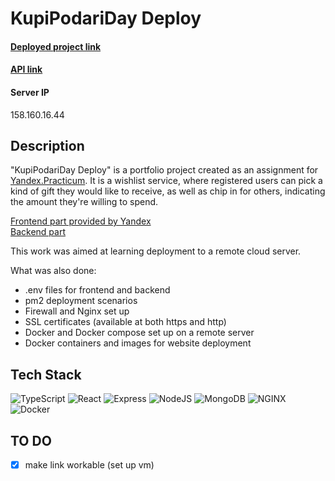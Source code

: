 # KupiPodariDay Deploy #

#### [Deployed project link](https://kupipodariday.azurewebsites.net/)
#### [API link](https://apikupipodariday.azurewebsites.net/)
#### **Server IP** 
158.160.16.44

## Description 
"KupiPodariDay Deploy" is a portfolio project created as an assignment for [Yandex.Practicum](https://practicum.yandex.com/web/ "Web Development Program"). It is a wishlist service, where registered users can pick a kind of gift they would like to receive, as well as chip in for others, indicating the amount they're willing to spend.

[Frontend part provided by Yandex](https://github.com/daryamakavchik/mesto-project-pair)
</br>
[Backend part](https://github.com/daryamakavchik/kupipodariday-backend)

This work was aimed at learning deployment to a remote cloud server.

What was also done:
* .env files for frontend and backend
* pm2 deployment scenarios
* Firewall and Nginx set up
* SSL certificates (available at both https and http)
* Docker and Docker compose set up on a remote server
* Docker containers and images for website deployment

## Tech Stack
![TypeScript](https://img.shields.io/badge/TypeScript-007ACC?style=for-the-badge&logo=typescript&logoColor=white)
![React](https://img.shields.io/badge/React-20232A?style=for-the-badge&logo=react&logoColor=61DAFB)
![Express](https://img.shields.io/badge/Express.js-000000?style=for-the-badge&logo=express&logoColor=white)
![NodeJS](https://img.shields.io/badge/Node.js-339933?style=for-the-badge&logo=nodedotjs&logoColor=white)
![MongoDB](https://img.shields.io/badge/MongoDB-4EA94B?style=for-the-badge&logo=mongodb&logoColor=white)
![NGINX](https://img.shields.io/badge/Nginx-009639?style=for-the-badge&logo=nginx&logoColor=white)
![Docker](https://img.shields.io/badge/Docker-2CA5E0?style=for-the-badge&logo=docker&logoColor=white)

## TO DO
- [x] make link workable (set up vm)

